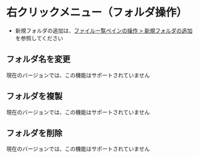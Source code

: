 # 右クリックメニュー（フォルダ操作）

- 新規フォルダの追加は、[ファイル一覧ペインの操作 > 新規フォルダの追加](/ja/file-and-folder-operations/file-list-pane-operations.md#%E6%96%B0%E8%A6%8F%E3%83%95%E3%82%A9%E3%83%AB%E3%83%80%E3%81%AE%E8%BF%BD%E5%8A%A0) を参照してください

## フォルダ名を変更

現在のバージョンでは、この機能はサポートされていません

## フォルダを複製

現在のバージョンでは、この機能はサポートされていません

## フォルダを削除

現在のバージョンでは、この機能はサポートされていません